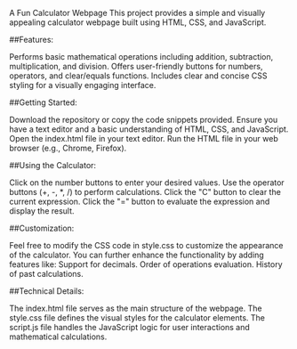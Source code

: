 A Fun Calculator Webpage
This project provides a simple and visually appealing calculator webpage built using HTML, CSS, and JavaScript.

##Features:

Performs basic mathematical operations including addition, subtraction, multiplication, and division.
Offers user-friendly buttons for numbers, operators, and clear/equals functions.
Includes clear and concise CSS styling for a visually engaging interface.

##Getting Started:

Download the repository or copy the code snippets provided.
Ensure you have a text editor and a basic understanding of HTML, CSS, and JavaScript.
Open the index.html file in your text editor.
Run the HTML file in your web browser (e.g., Chrome, Firefox).

##Using the Calculator:

Click on the number buttons to enter your desired values.
Use the operator buttons (+, -, *, /) to perform calculations.
Click the "C" button to clear the current expression.
Click the "=" button to evaluate the expression and display the result.

##Customization:

Feel free to modify the CSS code in style.css to customize the appearance of the calculator.
You can further enhance the functionality by adding features like:
Support for decimals.
Order of operations evaluation.
History of past calculations.

##Technical Details:

The index.html file serves as the main structure of the webpage.
The style.css file defines the visual styles for the calculator elements.
The script.js file handles the JavaScript logic for user interactions and mathematical calculations.